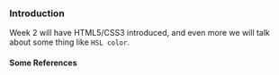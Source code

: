 ### Introduction

Week 2 will have HTML5/CSS3 introduced, and even more we will talk about some thing like `HSL color`.

#### Some References

